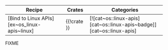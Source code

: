 | Recipe | Crates | Categories |
|--------|--------|------------|
| [Bind to Linux APIs][ex~os_linux-apis~linux] | {{!crate }} | [![cat~os::linux-apis][cat~os::linux-apis~badge]][cat~os::linux-apis] |

<div class="hidden">
FIXME
</div>
